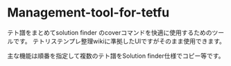 # Management-tool-for-tetfu

テト譜をまとめてsolution finder のcoverコマンドを快適に使用するためのツールです。
テトリステンプレ整理wikiに準拠したUIですがそのまま使用できます。

主な機能は順番を指定して複数のテト譜をSolution finder仕様でコピー等です。
